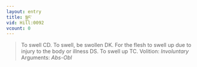 ```yaml
---
layout: entry
title: སྐྲང་
vid: Hill:0092
vcount: 0
---
```

> To swell CD\. To swell, be swollen DK\. For the flesh to swell up due to injury to the body or illness DS\. To swell up TC\.
> Volition: _Involuntary_
> Arguments: _Abs-Obl_


